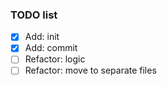 ### TODO list

- [x] Add: init
- [x] Add: commit
- [ ] Refactor: logic
- [ ] Refactor: move to separate files
